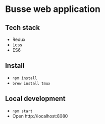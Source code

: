 # Busse web application

## Tech stack

* Redux
* Less
* ES6

## Install

* `npm install`
* `brew install tmux`

## Local development

* `npm start`
* Open http://localhost:8080
